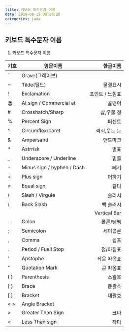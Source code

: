 ```yaml
---
title: 키보드 특수문자 이름
date: 2019-08-15 08:26:28
categories: java
---
```

## 키보드 특수문자 이름

1. 키보드 특수문자 이름   

| 기호  | 영문이름                          | 한글이름           |
| :-----| ---------------------------------|------------------:|
| `     | Grave(그레이브)                   |                   |
| ~     | Tilde(틸드)                      | 물결표시           |  
| !     | Exclamation                      | 포인트 / 느낌표    |
| @     | At sign / Commercial at          | 골뱅이             |
| #     | Crosshatch/Sharp                 | 샵,우물 정         |
| %     | Percent Sign                     | 퍼센트             |
| ^     | Circumflex/caret                 | 꺽쇠,웃는 눈       |
| &     | Ampersand                        | 앤드마크           |
| *     | Astrrisk                         | 별표              |
| _     | Underscore / Underline           | 밑줄               |
| -     | Minus sign / hyphen / Dash       | 빼기               |
| +     | Plus sign                        | 더하기             |
| =     | Equal sign                       | 같다               |
| /     | Slash / Virgule                  | 슬러시             |
| \     | Back Slash                       | 백 슬러시          |
| |     | Vertical Bar                     | 세로줄             |
| :     | Colon                            | 콜론/땡땡          |
| ;     | Semicolon                        | 세미콜론           |
| ,     | Comma                            | 쉼포              |
| .     | Period / Fuall Stop              | 점/마침표         |
| '     | Apstophe                         | 작은 따옴표       |
| "     | Quotation Mark                   | 콘 따옴표         |
| ( )   | Parenthesis                      | 소괄호            |
| { }   | Brace                            | 중괄호            |
| [ ]   | Bracket                          | 대괄호            |
| < >   | Angle Bracket                    |                   |
| >     | Greater Than Sign                | 크다              |
| <     | Less Than sign                   | 작다              |
